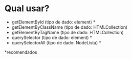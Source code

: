 # Qual usar?

* getElementById (tipo de dado: element) *
* getElementByClassName (tipo de dado: HTMLCollection)
* getElementByTagName (tipo de dado: HTMLCollection)
* querySelector (tipo de dado: element) *
* querySelectorAll (tipo de dado: NodeLista) *

*recomendados